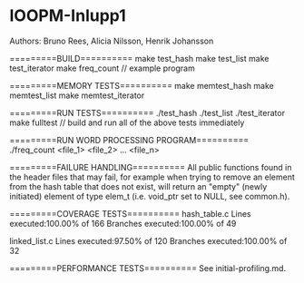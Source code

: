 # IOOPM-Inlupp1

Authors: Bruno Rees, Alicia Nilsson, Henrik Johansson

=========BUILD==========
make test_hash
make test_list
make test_iterator
make freq_count // example program

=========MEMORY TESTS==========
make memtest_hash
make memtest_list
make memtest_iterator

=========RUN TESTS==========
./test_hash
./test_list
./test_iterator
make fulltest // build and run all of the above tests immediately

=========RUN WORD PROCESSING PROGRAM==========
./freq_count <file_1> <file_2> ... <file_n>

=========FAILURE HANDLING==========
All public functions found in the header files that may fail, for example when trying to remove an element from the hash table that does not exist, will return an "empty" (newly initiated) element of type elem_t (i.e. void_ptr set to NULL, see common.h).

=========COVERAGE TESTS==========
hash_table.c
Lines executed:100.00% of 166
Branches executed:100.00% of 49

linked_list.c
Lines executed:97.50% of 120
Branches executed:100.00% of 32

=========PERFORMANCE TESTS==========
See initial-profiling.md.
